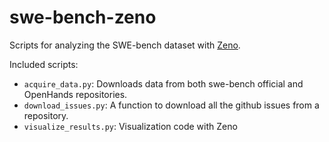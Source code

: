 # swe-bench-zeno

Scripts for analyzing the SWE-bench dataset with [Zeno](https://zenoml.com).

Included scripts:

- `acquire_data.py`: Downloads data from both swe-bench official and OpenHands repositories.
- `download_issues.py`: A function to download all the github issues from a repository.
- `visualize_results.py`: Visualization code with Zeno
